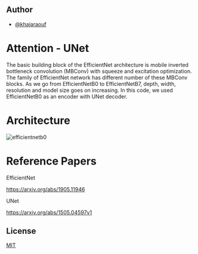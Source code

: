 
## Author

- [@khajaraouf](https://www.github.com/khajaraouf)


# Attention - UNet 

The basic building block of the EfficientNet architecture
is mobile inverted bottleneck convolution (MBConv) with squeeze and excitation optimization. The family of EfficientNet network has different number of these MBConv blocks. As we go from EfficientNetB0 to EfficientNetB7, depth, width, resolution and model size goes on increasing. In this code, we used EfficientNetB0 as an encoder with UNet decoder. 

# Architecture

![efficientnetb0](https://github.com/khajaraouf/Segmentation_EfficientNetB0_Unet/assets/70451209/2544b932-4536-4105-8132-7e28e5d5028f)

# Reference Papers

EfficientNet

https://arxiv.org/abs/1905.11946

UNet

https://arxiv.org/abs/1505.04597v1
## License

[MIT](https://choosealicense.com/licenses/mit/)

